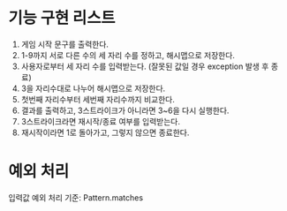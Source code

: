 

# 기능 구현 리스트

1. 게임 시작 문구를 출력한다.
2. 1-9까지 서로 다른 수의 세 자리 수를 정하고, 해시맵으로 저장한다.
3. 사용자로부터 세 자리 수를 입력받는다. (잘못된 값일 경우 exception 발생 후 종료)
4. 3을 자리수대로 나누어 해시맵으로 저장한다.
5. 첫번째 자리수부터 세번째 자리수까지 비교한다.
6. 결과를 출력하고, 3스트라이크가 아니라면 3~6을 다시 실행한다.
7. 3스트라이크라면 재시작/종료 여부를 입력받는다.
8. 재시작이라면 1로 돌아가고, 그렇지 않으면 종료한다.

# 예외 처리

입력값 예외 처리 기준: Pattern.matches